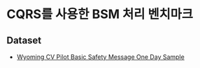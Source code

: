 # CQRS를 사용한 BSM 처리 벤치마크

## Dataset
- [Wyoming CV Pilot Basic Safety Message One Day Sample](https://www.opendatanetwork.com/dataset/data.transportation.gov/9k4m-a3jc)
